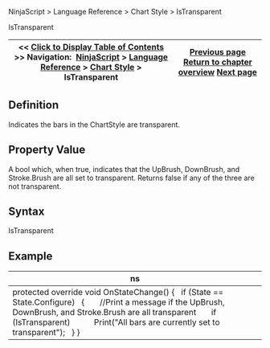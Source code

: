 ﻿
NinjaScript > Language Reference > Chart Style > IsTransparent

IsTransparent

| << [Click to Display Table of Contents](istransparent.md) >> **Navigation:**     [NinjaScript](ninjascript-1.md) > [Language Reference](language_reference_wip-1.md) > [Chart Style](chart_style-1.md) > IsTransparent | [Previous page](icon_chartstyle-1.md) [Return to chapter overview](chart_style-1.md) [Next page](chartstyle_onrender-1.md) |
| --- | --- |
## Definition
Indicates the bars in the ChartStyle are transparent.
 
## Property Value
A bool which, when true, indicates that the UpBrush, DownBrush, and Stroke.Brush are all set to transparent. Returns false if any of the three are not transparent.
 
## Syntax
IsTransparent

## Example

| ns |
| --- |
| protected override void OnStateChange() {    if (State == State.Configure)    {        //Print a message if the UpBrush, DownBrush, and Stroke.Brush are all transparent        if (IsTransparent)            Print("All bars are currently set to transparent");    } } |
